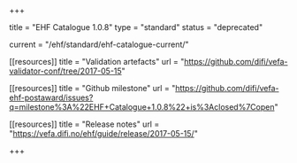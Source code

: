 +++

title = "EHF Catalogue 1.0.8"
type = "standard"
status = "deprecated"

current = "/ehf/standard/ehf-catalogue-current/"


[[resources]]
title = "Validation artefacts"
url = "https://github.com/difi/vefa-validator-conf/tree/2017-05-15"

[[resources]]
title = "Github milestone"
url = "https://github.com/difi/vefa-ehf-postaward/issues?q=milestone%3A%22EHF+Catalogue+1.0.8%22+is%3Aclosed%7Copen"

[[resources]]
title = "Release notes"
url = "https://vefa.difi.no/ehf/guide/release/2017-05-15/"

+++
